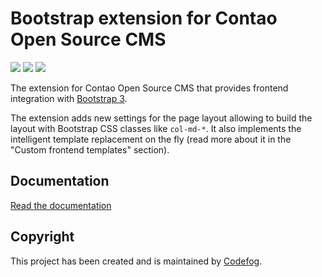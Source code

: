 # Bootstrap extension for Contao Open Source CMS

![](https://img.shields.io/packagist/v/codefog/contao-bootstrap.svg)
![](https://img.shields.io/packagist/l/codefog/contao-bootstrap.svg)
![](https://img.shields.io/packagist/dt/codefog/contao-bootstrap.svg)

The extension for Contao Open Source CMS that provides frontend integration with [Bootstrap 3](https://getbootstrap.com/).

The extension adds new settings for the page layout allowing to build the layout with Bootstrap CSS classes like ```col-md-*```. 
It also implements the intelligent template replacement on the fly (read more about it in the "Custom frontend templates" section).

## Documentation

[Read the documentation](docs/README.md)

## Copyright

This project has been created and is maintained by [Codefog](https://codefog.pl).
